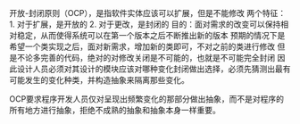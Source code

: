 开放-封闭原则（OCP），是指软件实体应该可以扩展，但是不能修改
两个特征：
    1. 对于扩展，是开放的
    2. 对于更改，是封闭的
目的：面对需求的改变可以保持相对稳定，从而使得系统可以在第一个版本之后不断推出新的版本
预期的情况下是希望一个类实现之后，面对新需求，增加新的类即可，不对之前的类进行修改
但是不论多完善的代码，绝对的对修改关闭是不可能的，也就是不可能完全封闭
因此设计人员必须对其设计的模块应该对哪种变化封闭做出选择，必须先猜测出最有可能发生的变化种类，并构造抽象来隔离那些变化。

OCP要求程序开发人员仅对呈现出频繁变化的那部分做出抽象，而不是对程序的所有地方进行抽象，拒绝不成熟的抽象和抽象本身一样重要。
